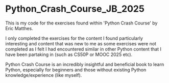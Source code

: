 # Python_Crash_Course_JB_2025
This is my code for the exercises found within 'Python Crash Course' by Eric Matthes. 

I only completed the exercises for the content I found particularly interesting and content that was new to me as some exercises were not completed as I felt I had encountered similar in other Python content that I have been partaking in (such as CS50P or MOOC 2025 etc).

Python Crash Course is an incredibly insightful and beneficial book to learn Python, especially for beginners and those without existing Python knowledge/experience (like myself).
